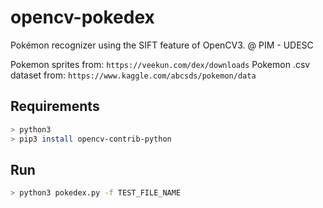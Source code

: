 # opencv-pokedex
Pokémon recognizer using the SIFT feature of OpenCV3. @ PIM - UDESC

Pokemon sprites from: `https://veekun.com/dex/downloads`
Pokemon .csv dataset from: `https://www.kaggle.com/abcsds/pokemon/data`

## Requirements

``` bash
> python3
> pip3 install opencv-contrib-python
```

## Run
``` bash
> python3 pokedex.py -f TEST_FILE_NAME
```
